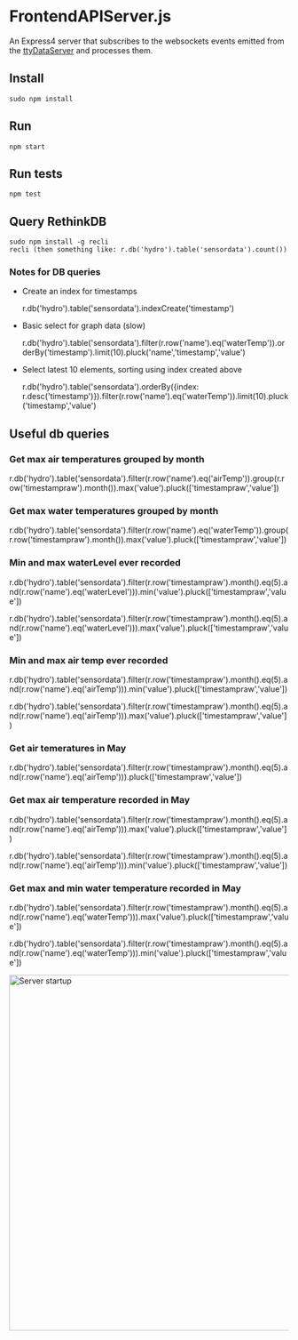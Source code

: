 # FrontendAPIServer.js
An Express4 server that subscribes to the websockets events emitted from the [ttyDataServer](https://github.com/aweijnitz/hydrobalcony/tree/master/RaspberryPi/ttyDataServer.js) and processes them.


## Install
	sudo npm install
## Run
	npm start
## Run tests
	npm test

## Query RethinkDB
	sudo npm install -g recli
	recli (then something like: r.db('hydro').table('sensordata').count())
	
### Notes for DB queries

- Create an index for timestamps

	r.db('hydro').table('sensordata').indexCreate('timestamp')

- Basic select for graph data (slow)

	r.db('hydro').table('sensordata').filter(r.row('name').eq('waterTemp')).orderBy('timestamp').limit(10).pluck('name','timestamp','value')

- Select latest 10 elements, sorting using index created above

	r.db('hydro').table('sensordata').orderBy({index: r.desc('timestamp')}).filter(r.row('name').eq('waterTemp')).limit(10).pluck('timestamp','value')



## Useful db queries

### Get max air temperatures grouped by month
r.db('hydro').table('sensordata').filter(r.row('name').eq('airTemp')).group(r.row('timestampraw').month()).max('value').pluck(['timestampraw','value'])

### Get max water temperatures grouped by month
r.db('hydro').table('sensordata').filter(r.row('name').eq('waterTemp')).group(r.row('timestampraw').month()).max('value').pluck(['timestampraw','value'])

### Min and max waterLevel ever recorded
r.db('hydro').table('sensordata').filter(r.row('timestampraw').month().eq(5).and(r.row('name').eq('waterLevel'))).min('value').pluck(['timestampraw','value'])

r.db('hydro').table('sensordata').filter(r.row('timestampraw').month().eq(5).and(r.row('name').eq('waterLevel'))).max('value').pluck(['timestampraw','value'])

### Min and max air temp ever recorded
r.db('hydro').table('sensordata').filter(r.row('timestampraw').month().eq(5).and(r.row('name').eq('airTemp'))).min('value').pluck(['timestampraw','value'])

r.db('hydro').table('sensordata').filter(r.row('timestampraw').month().eq(5).and(r.row('name').eq('airTemp'))).max('value').pluck(['timestampraw','value'])

### Get air temeratures in May
r.db('hydro').table('sensordata').filter(r.row('timestampraw').month().eq(5).and(r.row('name').eq('airTemp'))).pluck(['timestampraw','value'])

### Get max air temperature recorded in May
r.db('hydro').table('sensordata').filter(r.row('timestampraw').month().eq(5).and(r.row('name').eq('airTemp'))).max('value').pluck(['timestampraw','value'])

r.db('hydro').table('sensordata').filter(r.row('timestampraw').month().eq(5).and(r.row('name').eq('airTemp'))).min('value').pluck(['timestampraw','value'])


### Get max and min water temperature recorded in May
r.db('hydro').table('sensordata').filter(r.row('timestampraw').month().eq(5).and(r.row('name').eq('waterTemp'))).max('value').pluck(['timestampraw','value'])

r.db('hydro').table('sensordata').filter(r.row('timestampraw').month().eq(5).and(r.row('name').eq('waterTemp'))).min('value').pluck(['timestampraw','value'])

	
<img src="http://mildly-interesting.info/images/startShutown.png" alt="Server startup" style="width:640px;">	
	
